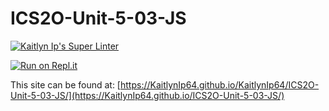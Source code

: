 # ICS2O-Unit-5-03-JS

[![Kaitlyn Ip's Super Linter](https://github.com/KaitlynIp64/ICS2O-Unit-5-03-JS/workflows/Kaitlyn%20Ip's%20Super%20Linter/badge.svg)](https://github.com/KaitlynIp64/ICS2O-Unit-5-03-JS/actions)

[![Run on Repl.it](https://repl.it/badge/github/KaitlynIp64/ICS2O-Unit-5-03-JS)](https://repl.it/github/KaitlynIp64/ICS2O-Unit-5-03-JS)

This site can be found at: [https://KaitlynIp64.github.io/KaitlynIp64/ICS2O-Unit-5-03-JS/](https://KaitlynIp64.github.io/ICS2O-Unit-5-03-JS/)
